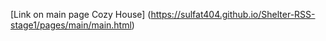 [Link on main page Cozy House] (https://sulfat404.github.io/Shelter-RSS-stage1/pages/main/main.html)

